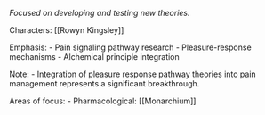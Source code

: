 
*Focused on developing and testing new theories.*

Characters: [[Rowyn Kingsley]]

Emphasis:
	- Pain signaling pathway research
	- Pleasure-response mechanisms
	- Alchemical principle integration

Note:
	- Integration of pleasure response pathway theories into pain management represents a significant breakthrough.

Areas of focus:
	- Pharmacological: [[Monarchium]]